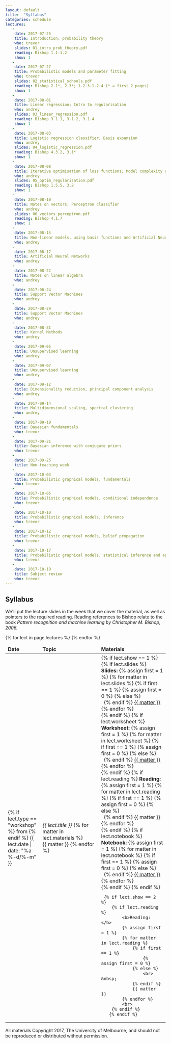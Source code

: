 ```yaml
---
layout: default
title:  "Syllabus"
categories: schedule
lectures:
   -
    date: 2017-07-25
    title: Introduction; probability theory
    who: trevor
    slides: 01_intro_prob_theory.pdf
    reading: Bishop 1.1-1.2
    show: 1
   -
    date: 2017-07-27
    title: Probabilistic models and parameter fitting
    who: trevor
    slides: 02_statistical_schools.pdf
    reading: Bishop 2.1*, 2.3*; 1.2.3-1.2.4 (* = first 2 pages)
    show: 1
   -
    date: 2017-08-01
    title: Linear regression; Intro to regularisation
    who: andrey
    slides: 03_linear_regression.pdf
    reading: Bishop 3.1.1, 3.1.2, 3.1.4
    show: 1
   -
    date: 2017-08-03
    title: Logistic regression classifier; Basis expansion
    who: andrey
    slides: 04_logistic_regression.pdf
    reading: Bishop 4.3.2, 3.1*
    show: 1
   -
    date: 2017-08-08
    title: Iterative optimisation of loss functions; Model complexity and bias-variance analysis
    who: andrey
    slides: 05_optim_regularisation.pdf
    reading: Bishop 1.5.5, 3.2
    show: 1
   -
    date: 2017-08-10
    title: Notes on vectors; Perceptron classifier
    who: andrey
    slides: 06_vectors_perceptron.pdf
    reading: Bishop 4.1.7
    show: 1
   -
    date: 2017-08-15
    title: Non-linear models, using basis functions and Artificial Neural Networks
    who: andrey
   -
    date: 2017-08-17
    title: Artificial Neural Networks
    who: andrey
   -
    date: 2017-08-22
    title: Notes on linear algebra
    who: andrey
   -
    date: 2017-08-24
    title: Support Vector Machines
    who: andrey
   -
    date: 2017-08-29
    title: Support Vector Machines
    who: andrey
   -
    date: 2017-08-31
    title: Kernel Methods
    who: andrey
   -
    date: 2017-09-05
    title: Unsupervised learning
    who: andrey
   -
    date: 2017-09-07
    title: Unsupervised learning
    who: andrey
   -
    date: 2017-09-12
    title: Dimensionality reduction, principal component analysis
    who: andrey
   -
    date: 2017-09-14
    title: Multidimensional scaling, spectral clustering
    who: andrey
   -
    date: 2017-09-19
    title: Bayesian fundamentals
    who: trevor
   -
    date: 2017-09-21
    title: Bayesian inference with conjugate priors
    who: trevor
   -
    date: 2017-09-25
    title: Non-teaching week
   -
    date: 2017-10-03
    title: Probabilistic graphical models, fundamentals
    who: trevor
   -
    date: 2017-10-05
    title: Probabilistic graphical models, conditional independence 
    who: trevor
   -
    date: 2017-10-10
    title: Probabilistic graphical models, inference
    who: trevor
   -
    date: 2017-10-12
    title: Probabilistic graphical models, belief propagation
    who: trevor
   -
    date: 2017-10-17
    title: Probabilistic graphical models, statistical inference and applications
    who: trevor
   -
    date: 2017-10-19
    title: Subject review
    who: trevor
---
```


## Syllabus

We'll put the lecture slides in the week that we cover the material, as well as pointers to the required reading. 
Reading references to Bishop relate to the book *Pattern recognition and machine learning by Christopher M. Bishop, 2006.*
<p>

<table class="display">
<colgroup>
<col width="15%" />
<col width="35%" />
<col width="40%" />
</colgroup>
<thead>
<tr>
    <td><b>Date</b></td>
    <td><b>Topic</b></td>
    <td><b>Materials</b></td>
</tr>
</thead>
<tbody>
{% for lect in page.lectures %}
<tr>
  <td>
    {% if lect.type == "workshop" %}
        from
    {% endif %}
       {{ lect.date  | date: "%a %-d/%-m" }}
  </td>
  <td><i>{{ lect.title }}</i>
    {% for matter in lect.materials %}
    <br> {{ matter }}
    {% endfor %}
  </td>
  <td>
    {% if lect.show == 1 %}
        {% if lect.slides %}
            <b>Slides: </b>
            {% assign first = 1 %}
            {% for matter in lect.slides %}
                {% if first == 1 %}
                    {% assign first = 0 %}
                {% else %}
                    <br> &nbsp;
                {% endif %}
                <a href="slides/{{ matter }}">{{ matter }}</a>
            {% endfor %}
            <br>
        {% endif %}
        {% if lect.worksheet %}
            <b>Worksheet: </b>
            {% assign first = 1 %}
            {% for matter in lect.worksheet %}
                {% if first == 1 %}
                    {% assign first = 0 %}
                {% else %}
                    <br> &nbsp;
                {% endif %}
                <a href="workshops/{{ matter }}">{{ matter }}</a>
            {% endfor %}
            <br>
        {% endif %}
        {% if lect.reading %}
            <b>Reading: </b>
            {% assign first = 1 %}
            {% for matter in lect.reading %}
                {% if first == 1 %}
                    {% assign first = 0 %}
                {% else %}
                    <br> &nbsp;
                {% endif %}
                {{ matter }}
            {% endfor %}
            <br>
        {% endif %}
        {% if lect.notebook %}
            <b>Notebook: </b>
            {% assign first = 1 %}
            {% for matter in lect.notebook %}
                {% if first == 1 %}
                    {% assign first = 0 %}
                {% else %}
                    <br> &nbsp;
                {% endif %}
                <a href="notebooks/{{ matter }}">{{ matter }}</a>
            {% endfor %}
            <br>
        {% endif %}
    {% endif %}

     {% if lect.show == 2 %}
        {% if lect.reading %}
            <b>Reading: </b>
            {% assign first = 1 %}
            {% for matter in lect.reading %}
                {% if first == 1 %}
                    {% assign first = 0 %}
                {% else %}
                    <br> &nbsp;
                {% endif %}
                {{ matter }}
            {% endfor %}
            <br>
        {% endif %}
       {% endif %}

  </td>
</tr>
{% endfor %}
</tbody>
</table>

All materials Copyright 2017, The University of Melbourne, and should not be reproduced or distributed without permission.
